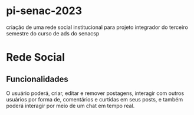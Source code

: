 # pi-senac-2023
criação de uma rede social institucional para projeto integrador do terceiro semestre do curso de ads do senacsp

# Rede Social 

## Funcionalidades 

O usuário poderá, criar, editar e remover postagens, interagir com outros usuários por forma de, comentários e curtidas em seus posts, e também poderá interagir por meio de um chat em tempo real. 

